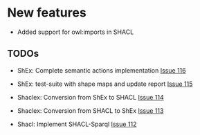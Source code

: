 # New features

- Added support for owl:imports in SHACL

TODOs
-----

- ShEx: Complete semantic actions implementation [Issue 116](https://github.com/labra/shaclex/issues/116)

- ShEx: test-suite with shape maps and update report [Issue 115](https://github.com/labra/shaclex/issues/115)

- Shaclex: Conversion from ShEx to SHACL [Issue 114](https://github.com/labra/shaclex/issues/114)

- Shaclex: Conversion from SHACL to ShEx [Issue 113](https://github.com/labra/shaclex/issues/113)

- Shacl: Implement SHACL-Sparql [Issue 112](https://github.com/labra/shaclex/issues/112)
